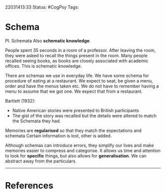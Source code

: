 22031413:33
Status:  #CogPsy 
Tags: 

# Schema
Pl. Schemata
Also **schematic knowledge**.

People spent 35 seconds in a room of a professor. After leaving the room, they were asked to recall the things present in the room. Many people recalled seeing books, as books are closely associated with academic offices. This is schematic knowledge. 

There are schemas we use in everyday life. We have some schema for procedure of eating at a restaurant. We expect to seat, be given a menu, order and have the menus taken etc. We do not have to remember having a menu to assume that we got one. We expect that from a restaurant.

Bartlett (1932):
- Native American stories were presented to British participants
- The gist of the story was recalled but the details were altered to match the Schemata they had.

Memories are **regularised** so that they match the expectations and schemata
Certain information is lost, other is added. 

Although schemas can introduce errors, they simplify our lives and make memories easier to compress and categorise.
It allows us time and attention to look for **specific** things, but also allows for **generalisation**. We can abstract away from the particulars. 


---
# References